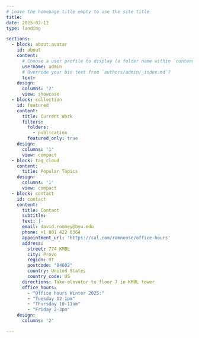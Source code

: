```yaml
---
# Leave the homepage title empty to use the site title
title:
date: 2025-02-12
type: landing

sections:
  - block: about.avatar
    id: about
    content:
      # Choose a user profile to display (a folder name within `content/authors/`)
      username: admin
      # Override your bio text from `authors/admin/_index.md`?
      text:
    design:
      columns: '2'
      view: showcase
  - block: collection
    id: featured
    content:
      title: Current Work
      filters:
        folders:
          - publication
        featured_only: true
    design:
      columns: '1'
      view: compact
  - block: tag_cloud
    content:
      title: Popular Topics
    design:
      columns: '1'
      view: compact
  - block: contact
    id: contact
    content:
      title: Contact
      subtitle:
      text: |-
      email: david.romney@byu.edu
      phone: +1 801 422 0364
      appointment_url: 'https://cal.com/romnoose/office-hours'
      address:
        street: 774 KMBL
        city: Provo
        region: UT
        postcode: "84602"
        country: United States
        country_code: US
      directions: Take elevator to floor 7 in KMBL tower
      office_hours:
        - "Office hours Winter 2025:"
        - "Tuesday 12-1pm"
        - "Thursday 10-11am"
        - "Friday 2-3pm"
    design:
      columns: '2'

---
```

